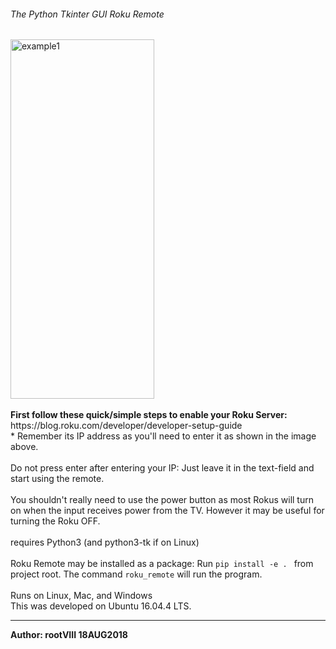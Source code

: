 ###### The Python Tkinter GUI Roku Remote
<img src="https://github.com/rootVIII/roku_remote/blob/master/screenshot.png" alt="example1" height="575" width="230">
<br><br>
<b>First follow these quick/simple steps to enable your Roku Server:</b>
<br>
https://blog.roku.com/developer/developer-setup-guide
<br>
* Remember its IP address as you'll need to
enter it as shown in the image above.
<br><br>
Do not press enter after entering your IP: Just leave it in the
text-field and start using the remote.
<br><br>
You shouldn't really need to use the power button as most Rokus
will turn on when the input receives power from the TV.
However it may be useful for turning the Roku OFF.
<br><br>
requires Python3 (and python3-tk if on Linux)
<br><br>
Roku Remote may be installed as a package:
Run <code>pip install -e . </code> from project root.
The command <code>roku_remote</code> will run the program.
<br><br>
Runs on Linux, Mac, and Windows
<br>
This was developed on Ubuntu 16.04.4 LTS.
<hr>
<b>Author: rootVIII 18AUG2018</b><br>
